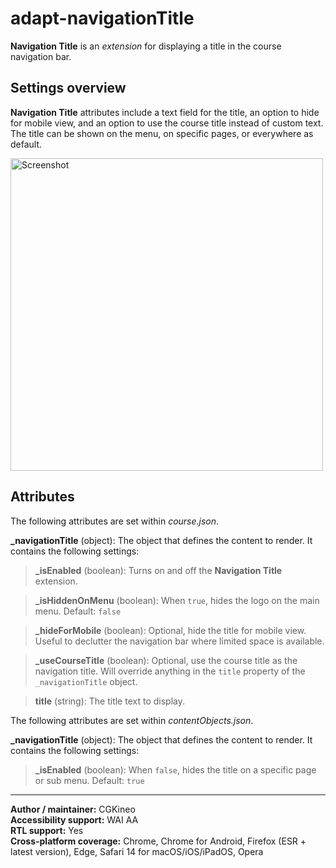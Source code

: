 # adapt-navigationTitle

**Navigation Title** is an *extension* for displaying a title in the course navigation bar.

## Settings overview

**Navigation Title** attributes include a text field for the title, an option to hide for mobile view, and an option to use the course title instead of custom text. The title can be shown on the menu, on specific pages, or everywhere as default.

<img src='https://user-images.githubusercontent.com/898168/210417005-3c2f0e9d-b1f0-4a7b-815c-33c3a6921965.jpg' width="500" alt="Screenshot">

## Attributes

The following attributes are set within *course.json*.

**\_navigationTitle** (object):
The object that defines the content to render. It contains the following settings:

> **\_isEnabled** (boolean):
Turns on and off the **Navigation Title** extension.

> **\_isHiddenOnMenu** (boolean):
When `true`, hides the logo on the main menu. Default: `false`

> **\_hideForMobile** (boolean):
Optional, hide the title for mobile view. Useful to declutter the navigation bar where limited space is available.

> **\_useCourseTitle** (boolean):
Optional, use the course title as the navigation title. Will override anything in the `title` property of the `_navigationTitle` object.

> **title** (string):
The title text to display.

The following attributes are set within _contentObjects.json_.

**\_navigationTitle** (object):
The object that defines the content to render. It contains the following settings:

> **\_isEnabled** (boolean):
When `false`, hides the title on a specific page or sub menu. Default: `true`

----------------------------
**Author / maintainer:** CGKineo<br>
**Accessibility support:** WAI AA<br>
**RTL support:** Yes<br>
**Cross-platform coverage:** Chrome, Chrome for Android, Firefox (ESR + latest version), Edge, Safari 14 for macOS/iOS/iPadOS, Opera<br>
